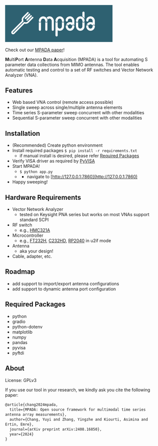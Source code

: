 
<img src="static/img/cover.png" alt="MPADA" class="center" width="350">

Check out our [MPADA paper](https://arxiv.org/abs/2408.16850)!

**M**ulti**P**ort **A**ntenna **D**ata **A**cquisition (MPADA) is a tool for automating S parameter data collections from MIMO antennas.
The tool enables automatic testing and control to a set of RF switches and Vector Network Analyzer (VNA).

## Features

- Web based VNA control (remote access possible)
- Single sweep across single/multiple antenna elements
- Time series S-parameter sweep concurrent with other modalities 
- Sequential S-parameter sweep concurrent with other modalities

## Installation

- (Recommended) Create python environment
- Install required packages ```$ pip install -r requirements.txt```
  - if manual install is desired, please refer [Required Packages](#Required--Packages)
- Verify VISA driver as required by [PyVISA](https://pyvisa.readthedocs.io/en/latest/introduction/configuring.html)
- Start MPADA!
  - ```$ python app.py```
  - - navigate to [http://127.0.0.1:7860](http://127.0.0.1:7860)
- Happy sweeping!

## Hardware Requirements

- Vector Network Analyzer
  - tested on Keysight PNA series but works on most VNAs support standard SCPI
- RF switch
  - e.g., [HMC321A](https://www.analog.com/en/products/hmc321a.html)
- Microcontroller
  - e.g., [FT232H](https://www.adafruit.com/product/2264), [C232HD](https://ftdichip.com/products/c232hd-ddhsp-0/), [RP2040](https://www.raspberrypi.com/documentation/microcontrollers/silicon.html) in u2if mode
- Antenna
  - aka your design!
- Cable, adapter, etc.

## Roadmap 

- add support to import/export antenna configurations
- add support to dynamic antenna port configuration

## Required Packages

- python
- gradio
- python-dotenv
- matplotlib
- numpy
- pandas
- pyvisa
- pyftdi

## About

License: GPLv3

If you use our tool in your research, we kindly ask you cite the following paper:

``` 
@article{chang2024mpada,
  title={MPADA: Open source framework for multimodal time series antenna array measurements},
  author={Chang, Yuyi and Zhang, Yingzhe and Kiourti, Asimina and Ertin, Emre},
  journal={arXiv preprint arXiv:2408.16850},
  year={2024}
}
```
